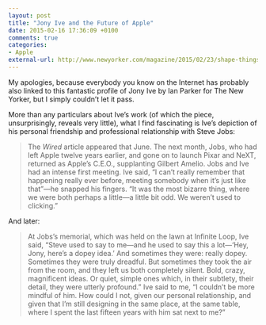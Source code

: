 ```yaml
---
layout: post
title: "Jony Ive and the Future of Apple"
date: 2015-02-16 17:36:09 +0100
comments: true
categories: 
- Apple
external-url: http://www.newyorker.com/magazine/2015/02/23/shape-things-come
---
```


My apologies, because everybody you know on the Internet has probably also linked to this fantastic profile of Jony Ive by Ian Parker for The New Yorker, but I simply couldn’t let it pass.

More than any particulars about Ive’s work (of which the piece, unsurprisingly, reveals very little), what I find fascinating is Ive’s depiction of his personal friendship and professional relationship with Steve Jobs:

> The _Wired_ article appeared that June. The next month, Jobs, who had left Apple twelve years earlier, and gone on to launch Pixar and NeXT, returned as Apple’s C.E.O., supplanting Gilbert Amelio. Jobs and Ive had an intense first meeting. Ive said, “I can’t really remember that happening really ever before, meeting somebody when it’s just like that”—he snapped his fingers. “It was the most bizarre thing, where we were both perhaps a little—a little bit odd. We weren’t used to clicking.”

And later:

> At Jobs’s memorial, which was held on the lawn at Infinite Loop, Ive said, “Steve used to say to me—and he used to say this a lot—‘Hey, Jony, here’s a dopey idea.’ And sometimes they were: really dopey. Sometimes they were truly dreadful. But sometimes they took the air from the room, and they left us both completely silent. Bold, crazy, magnificent ideas. Or quiet, simple ones which, in their subtlety, their detail, they were utterly profound.” Ive said to me, “I couldn’t be more mindful of him. How could I not, given our personal relationship, and given that I’m still designing in the same place, at the same table, where I spent the last fifteen years with him sat next to me?”